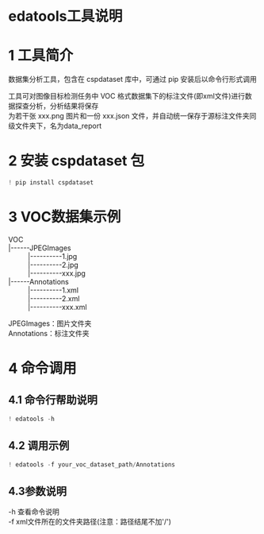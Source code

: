 # edatools工具说明

# 1 工具简介

数据集分析工具，包含在 cspdataset 库中，可通过 pip 安装后以命令行形式调用  

工具可对图像目标检测任务中 VOC 格式数据集下的标注文件(即xml文件)进行数据探查分析，分析结果将保存  
为若干张 xxx.png 图片和一份 xxx.json 文件，并自动统一保存于源标注文件夹同级文件夹下，名为data_report

# 2 安装 cspdataset 包

```python
! pip install cspdataset
```

# 3 VOC数据集示例

VOC  
|------JPEGImages  
&nbsp;&nbsp;&nbsp;&nbsp;&nbsp;&nbsp;&nbsp;&nbsp;&nbsp;&nbsp;|----------1.jpg  
&nbsp;&nbsp;&nbsp;&nbsp;&nbsp;&nbsp;&nbsp;&nbsp;&nbsp;&nbsp;|----------2.jpg  
&nbsp;&nbsp;&nbsp;&nbsp;&nbsp;&nbsp;&nbsp;&nbsp;&nbsp;&nbsp;|----------xxx.jpg  
|------Annotations  
&nbsp;&nbsp;&nbsp;&nbsp;&nbsp;&nbsp;&nbsp;&nbsp;&nbsp;&nbsp;|----------1.xml  
&nbsp;&nbsp;&nbsp;&nbsp;&nbsp;&nbsp;&nbsp;&nbsp;&nbsp;&nbsp;|----------2.xml  
&nbsp;&nbsp;&nbsp;&nbsp;&nbsp;&nbsp;&nbsp;&nbsp;&nbsp;&nbsp;|----------xxx.xml  
       
JPEGImages：图片文件夹  
Annotations：标注文件夹

# 4 命令调用

## 4.1 命令行帮助说明

```python
! edatools -h
```

## 4.2 调用示例

```python
! edatools -f your_voc_dataset_path/Annotations
```

## 4.3参数说明

-h 查看命令说明  
-f xml文件所在的文件夹路径(注意：路径结尾不加'/')  

